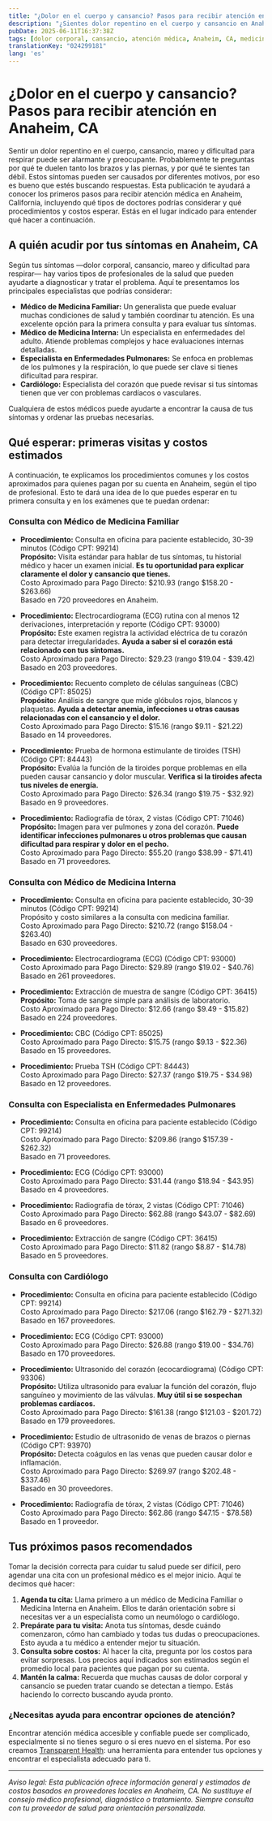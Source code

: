 ```yaml
---
title: "¿Dolor en el cuerpo y cansancio? Pasos para recibir atención en Anaheim, CA"
description: "¿Sientes dolor repentino en el cuerpo y cansancio en Anaheim, CA? Aprende a quién acudir, qué pruebas esperar, costos y cómo dar el siguiente paso con seguridad."
pubDate: 2025-06-11T16:37:38Z
tags: [dolor corporal, cansancio, atención médica, Anaheim, CA, medicina familiar, medicina interna, cardiología, enfermedades pulmonares]
translationKey: "024299181"
lang: 'es'
---
```


# ¿Dolor en el cuerpo y cansancio? Pasos para recibir atención en Anaheim, CA

Sentir un dolor repentino en el cuerpo, cansancio, mareo y dificultad para respirar puede ser alarmante y preocupante. Probablemente te preguntas por qué te duelen tanto los brazos y las piernas, y por qué te sientes tan débil. Estos síntomas pueden ser causados por diferentes motivos, por eso es bueno que estés buscando respuestas. Esta publicación te ayudará a conocer los primeros pasos para recibir atención médica en Anaheim, California, incluyendo qué tipos de doctores podrías considerar y qué procedimientos y costos esperar. Estás en el lugar indicado para entender qué hacer a continuación.

## A quién acudir por tus síntomas en Anaheim, CA

Según tus síntomas —dolor corporal, cansancio, mareo y dificultad para respirar— hay varios tipos de profesionales de la salud que pueden ayudarte a diagnosticar y tratar el problema. Aquí te presentamos los principales especialistas que podrías considerar:

- **Médico de Medicina Familiar:** Un generalista que puede evaluar muchas condiciones de salud y también coordinar tu atención. Es una excelente opción para la primera consulta y para evaluar tus síntomas.
- **Médico de Medicina Interna:** Un especialista en enfermedades del adulto. Atiende problemas complejos y hace evaluaciones internas detalladas.
- **Especialista en Enfermedades Pulmonares:** Se enfoca en problemas de los pulmones y la respiración, lo que puede ser clave si tienes dificultad para respirar.
- **Cardiólogo:** Especialista del corazón que puede revisar si tus síntomas tienen que ver con problemas cardíacos o vasculares.

Cualquiera de estos médicos puede ayudarte a encontrar la causa de tus síntomas y ordenar las pruebas necesarias.

## Qué esperar: primeras visitas y costos estimados

A continuación, te explicamos los procedimientos comunes y los costos aproximados para quienes pagan por su cuenta en Anaheim, según el tipo de profesional. Esto te dará una idea de lo que puedes esperar en tu primera consulta y en los exámenes que te puedan ordenar:

### Consulta con Médico de Medicina Familiar

- **Procedimiento:** Consulta en oficina para paciente establecido, 30-39 minutos (Código CPT: 99214)  
  **Propósito:** Visita estándar para hablar de tus síntomas, tu historial médico y hacer un examen inicial. **Es tu oportunidad para explicar claramente el dolor y cansancio que tienes.**  
  Costo Aproximado para Pago Directo: $210.93 (rango $158.20 - $263.66)  
  Basado en 720 proveedores en Anaheim.

- **Procedimiento:** Electrocardiograma (ECG) rutina con al menos 12 derivaciones, interpretación y reporte (Código CPT: 93000)  
  **Propósito:** Este examen registra la actividad eléctrica de tu corazón para detectar irregularidades. **Ayuda a saber si el corazón está relacionado con tus síntomas.**  
  Costo Aproximado para Pago Directo: $29.23 (rango $19.04 - $39.42)  
  Basado en 203 proveedores.

- **Procedimiento:** Recuento completo de células sanguíneas (CBC) (Código CPT: 85025)  
  **Propósito:** Análisis de sangre que mide glóbulos rojos, blancos y plaquetas. **Ayuda a detectar anemia, infecciones u otras causas relacionadas con el cansancio y el dolor.**  
  Costo Aproximado para Pago Directo: $15.16 (rango $9.11 - $21.22)  
  Basado en 14 proveedores.

- **Procedimiento:** Prueba de hormona estimulante de tiroides (TSH) (Código CPT: 84443)  
  **Propósito:** Evalúa la función de la tiroides porque problemas en ella pueden causar cansancio y dolor muscular. **Verifica si la tiroides afecta tus niveles de energía.**  
  Costo Aproximado para Pago Directo: $26.34 (rango $19.75 - $32.92)  
  Basado en 9 proveedores.

- **Procedimiento:** Radiografía de tórax, 2 vistas (Código CPT: 71046)  
  **Propósito:** Imagen para ver pulmones y zona del corazón. **Puede identificar infecciones pulmonares u otros problemas que causan dificultad para respirar y dolor en el pecho.**  
  Costo Aproximado para Pago Directo: $55.20 (rango $38.99 - $71.41)  
  Basado en 71 proveedores.

### Consulta con Médico de Medicina Interna

- **Procedimiento:** Consulta en oficina para paciente establecido, 30-39 minutos (Código CPT: 99214)  
  Propósito y costo similares a la consulta con medicina familiar.  
  Costo Aproximado para Pago Directo: $210.72 (rango $158.04 - $263.40)  
  Basado en 630 proveedores.

- **Procedimiento:** Electrocardiograma (ECG) (Código CPT: 93000)  
  Costo Aproximado para Pago Directo: $29.89 (rango $19.02 - $40.76)  
  Basado en 261 proveedores.

- **Procedimiento:** Extracción de muestra de sangre (Código CPT: 36415)  
  **Propósito:** Toma de sangre simple para análisis de laboratorio.  
  Costo Aproximado para Pago Directo: $12.66 (rango $9.49 - $15.82)  
  Basado en 224 proveedores.

- **Procedimiento:** CBC (Código CPT: 85025)  
  Costo Aproximado para Pago Directo: $15.75 (rango $9.13 - $22.36)  
  Basado en 15 proveedores.

- **Procedimiento:** Prueba TSH (Código CPT: 84443)  
  Costo Aproximado para Pago Directo: $27.37 (rango $19.75 - $34.98)  
  Basado en 12 proveedores.

### Consulta con Especialista en Enfermedades Pulmonares

- **Procedimiento:** Consulta en oficina para paciente establecido (Código CPT: 99214)  
  Costo Aproximado para Pago Directo: $209.86 (rango $157.39 - $262.32)  
  Basado en 71 proveedores.

- **Procedimiento:** ECG (Código CPT: 93000)  
  Costo Aproximado para Pago Directo: $31.44 (rango $18.94 - $43.95)  
  Basado en 4 proveedores.

- **Procedimiento:** Radiografía de tórax, 2 vistas (Código CPT: 71046)  
  Costo Aproximado para Pago Directo: $62.88 (rango $43.07 - $82.69)  
  Basado en 6 proveedores.

- **Procedimiento:** Extracción de sangre (Código CPT: 36415)  
  Costo Aproximado para Pago Directo: $11.82 (rango $8.87 - $14.78)  
  Basado en 5 proveedores.

### Consulta con Cardiólogo

- **Procedimiento:** Consulta en oficina para paciente establecido (Código CPT: 99214)  
  Costo Aproximado para Pago Directo: $217.06 (rango $162.79 - $271.32)  
  Basado en 167 proveedores.

- **Procedimiento:** ECG (Código CPT: 93000)  
  Costo Aproximado para Pago Directo: $26.88 (rango $19.00 - $34.76)  
  Basado en 170 proveedores.

- **Procedimiento:** Ultrasonido del corazón (ecocardiograma) (Código CPT: 93306)  
  **Propósito:** Utiliza ultrasonido para evaluar la función del corazón, flujo sanguíneo y movimiento de las válvulas. **Muy útil si se sospechan problemas cardíacos.**  
  Costo Aproximado para Pago Directo: $161.38 (rango $121.03 - $201.72)  
  Basado en 179 proveedores.

- **Procedimiento:** Estudio de ultrasonido de venas de brazos o piernas (Código CPT: 93970)  
  **Propósito:** Detecta coágulos en las venas que pueden causar dolor e inflamación.  
  Costo Aproximado para Pago Directo: $269.97 (rango $202.48 - $337.46)  
  Basado en 30 proveedores.

- **Procedimiento:** Radiografía de tórax, 2 vistas (Código CPT: 71046)  
  Costo Aproximado para Pago Directo: $62.86 (rango $47.15 - $78.58)  
  Basado en 1 proveedor.

## Tus próximos pasos recomendados

Tomar la decisión correcta para cuidar tu salud puede ser difícil, pero agendar una cita con un profesional médico es el mejor inicio. Aquí te decimos qué hacer:

1. **Agenda tu cita:** Llama primero a un médico de Medicina Familiar o Medicina Interna en Anaheim. Ellos te darán orientación sobre si necesitas ver a un especialista como un neumólogo o cardiólogo.
2. **Prepárate para tu visita:** Anota tus síntomas, desde cuándo comenzaron, cómo han cambiado y todas tus dudas o preocupaciones. Esto ayuda a tu médico a entender mejor tu situación.
3. **Consulta sobre costos:** Al hacer la cita, pregunta por los costos para evitar sorpresas. Los precios aquí indicados son estimados según el promedio local para pacientes que pagan por su cuenta.
4. **Mantén la calma:** Recuerda que muchas causas de dolor corporal y cansancio se pueden tratar cuando se detectan a tiempo. Estás haciendo lo correcto buscando ayuda pronto.

### ¿Necesitas ayuda para encontrar opciones de atención?

Encontrar atención médica accesible y confiable puede ser complicado, especialmente si no tienes seguro o si eres nuevo en el sistema. Por eso creamos [Transparent Health](https://transparenthealth.ai): una herramienta para entender tus opciones y encontrar el especialista adecuado para ti.

---

*Aviso legal: Esta publicación ofrece información general y estimados de costos basados en proveedores locales en Anaheim, CA. No sustituye el consejo médico profesional, diagnóstico o tratamiento. Siempre consulta con tu proveedor de salud para orientación personalizada.*